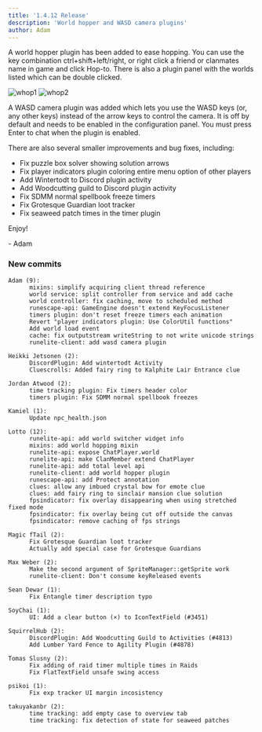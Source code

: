 ```yaml
---
title: '1.4.12 Release'
description: 'World hopper and WASD camera plugins'
author: Adam
---
```


A world hopper plugin has been added to ease hopping. You can use the key
combination ctrl+shift+left/right, or right click a friend or clanmates name in
game and click Hop-to. There is also a plugin panel with the worlds listed which
can be double clicked.

![whop1](/img/blog/1.4.12-Release/whop1.png)
![whop2](/img/blog/1.4.12-Release/whop2.png)


A WASD camera plugin was added which lets you use the WASD keys (or, any other
keys) instead of the arrow keys to control the camera. It is off by default and
needs to be enabled in the configuration panel. You must press Enter to chat
when the plugin is enabled.

There are also several smaller improvements and bug fixes, including:

 * Fix puzzle box solver showing solution arrows
 * Fix player indicators plugin coloring entire menu option of other players
 * Add Wintertodt to Discord plugin activity
 * Add Woodcutting guild to Discord plugin activity
 * Fix SDMM normal spellbook freeze timers
 * Fix Grotesque Guardian loot tracker
 * Fix seaweed patch times in the timer plugin

Enjoy!
 
\- Adam

### New commits

```
Adam (9):
      mixins: simplify acquiring client thread reference
      world service: split controller from service and add cache
      world controller: fix caching, move to scheduled method
      runescape-api: GameEngine doesn't extend KeyFocusListener
      timers plugin: don't reset freeze timers each animation
      Revert "player indicators plugin: Use ColorUtil functions"
      Add world load event
      cache: fix outputstream writeString to not write unicode strings
      runelite-client: add wasd camera plugin

Heikki Jetsonen (2):
      DiscordPlugin: Add wintertodt Activity
      Cluescrolls: Added fairy ring to Kalphite Lair Entrance clue

Jordan Atwood (2):
      time tracking plugin: Fix timers header color
      timers plugin: Fix SDMM normal spellbook freezes

Kamiel (1):
      Update npc_health.json

Lotto (12):
      runelite-api: add world switcher widget info
      mixins: add world hopping mixin
      runelite-api: expose ChatPlayer.world
      runelite-api: make ClanMember extend ChatPlayer
      runelite-api: add total level api
      runelite-client: add world hopper plugin
      runescape-api: add Protect annotation
      clues: allow any imbued crystal bow for emote clue
      clues: add fairy ring to sinclair mansion clue solution
      fpsindicator: fix overlay disappearing when using stretched fixed mode
      fpsindicator: fix overlay being cut off outside the canvas
      fpsindicator: remove caching of fps strings

Magic fTail (2):
      Fix Grotesque Guardian loot tracker
      Actually add special case for Grotesque Guardians

Max Weber (2):
      Make the second argument of SpriteManager::getSprite work
      runelite-client: Don't consume keyReleased events

Sean Dewar (1):
      Fix Entangle timer description typo

SoyChai (1):
      UI: Add a clear button (×) to IconTextField (#3451)

SquirrelHub (2):
      DiscordPlugin: Add Woodcutting Guild to Activities (#4813)
      Add Lumber Yard Fence to Agility Plugin (#4878)

Tomas Slusny (2):
      Fix adding of raid timer multiple times in Raids
      Fix FlatTextField unsafe swing access

psikoi (1):
      Fix exp tracker UI margin incosistency

takuyakanbr (2):
      time tracking: add empty case to overview tab
      time tracking: fix detection of state for seaweed patches
```
